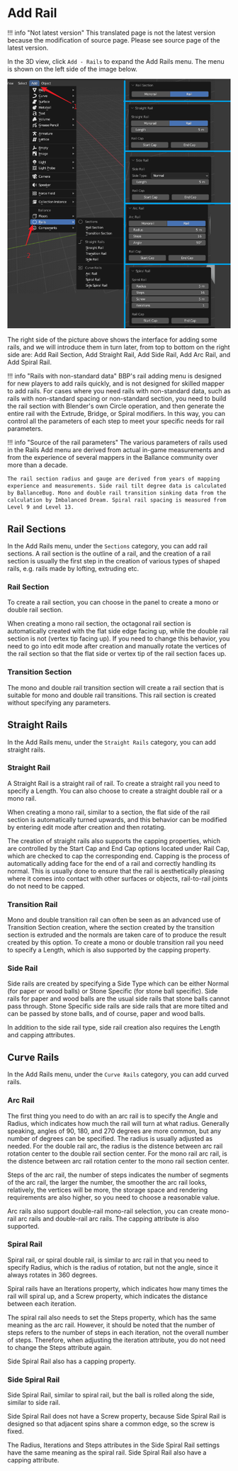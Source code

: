 # Add Rail

!!! info "Not latest version"
    This translated page is not the latest version because the modification of source page. Please see source page of the latest version.

In the 3D view, click `Add - Rails` to expand the Add Rails menu. The menu is shown on the left side of the image below.

![](../imgs/rail-adder.png)

The right side of the picture above shows the interface for adding some rails, and we will introduce them in turn later, from top to bottom on the right side are: Add Rail Section, Add Straight Rail, Add Side Rail, Add Arc Rail, and Add Spiral Rail.

!!! info "Rails with non-standard data"
    BBP's rail adding menu is designed for new players to add rails quickly, and is not designed for skilled mapper to add rails. For cases where you need rails with non-standard data, such as rails with non-standard spacing or non-standard section, you need to build the rail section with Blender's own Circle operation, and then generate the entire rail with the Extrude, Bridge, or Spiral modifiers. In this way, you can control all the parameters of each step to meet your specific needs for rail parameters.

!!! info "Source of the rail parameters"
    The various parameters of rails used in the Rails Add menu are derived from actual in-game measurements and from the experience of several mappers in the Ballance community over more than a decade.

    The rail section radius and gauge are derived from years of mapping experience and measurements. Side rail tilt degree data is calculated by BallanceBug. Mono and double rail transition sinking data from the calculation by Imbalanced Dream. Spiral rail spacing is measured from Level 9 and Level 13.

## Rail Sections

In the Add Rails menu, under the `Sections` category, you can add rail sections. A rail section is the outline of a rail, and the creation of a rail section is usually the first step in the creation of various types of shaped rails, e.g. rails made by lofting, extruding etc.

### Rail Section

To create a rail section, you can choose in the panel to create a mono or double rail section.

When creating a mono rail section, the octagonal rail section is automatically created with the flat side edge facing up, while the double rail section is not (vertex tip facing up). If you need to change this behavior, you need to go into edit mode after creation and manually rotate the vertices of the rail section so that the flat side or vertex tip of the rail section faces up.

### Transition Section

The mono and double rail transition section will create a rail section that is suitable for mono and double rail transitions. This rail section is created without specifying any parameters.

## Straight Rails

In the Add Rails menu, under the `Straight Rails` category, you can add straight rails.

### Straight Rail

A Straight Rail is a straight rail of rail. To create a straight rail you need to specify a Length. You can also choose to create a straight double rail or a mono rail.

When creating a mono rail, similar to a section, the flat side of the rail section is automatically turned upwards, and this behavior can be modified by entering edit mode after creation and then rotating.

The creation of straight rails also supports the capping properties, which are controlled by the Start Cap and End Cap options located under Rail Cap, which are checked to cap the corresponding end. Capping is the process of automatically adding face for the end of a rail and correctly handling its normal. This is usually done to ensure that the rail is aesthetically pleasing where it comes into contact with other surfaces or objects, rail-to-rail joints do not need to be capped.

### Transition Rail

Mono and double transition rail can often be seen as an advanced use of Transition Section creation, where the section created by the transition section is extruded and the normals are taken care of to produce the result created by this option. To create a mono or double transition rail you need to specify a Length, which is also supported by the capping property.

### Side Rail

Side rails are created by specifying a Side Type which can be either Normal (for paper or wood balls) or Stone Specific (for stone ball specific). Side rails for paper and wood balls are the usual side rails that stone balls cannot pass through. Stone Specific side rails are side rails that are more tilted and can be passed by stone balls, and of course, paper and wood balls.

In addition to the side rail type, side rail creation also requires the Length and capping attributes.

## Curve Rails

In the Add Rails menu, under the `Curve Rails` category, you can add curved rails.

### Arc Rail

The first thing you need to do with an arc rail is to specify the Angle and Radius, which indicates how much the rail will turn at what radius. Generally speaking, angles of 90, 180, and 270 degrees are more common, but any number of degrees can be specified. The radius is usually adjusted as needed. For the double rail arc, the radius is the distence between arc rail rotation center to the double rail section center. For the mono rail arc rail, is the distence between arc rail rotation center to the mono rail section center.

Steps of the arc rail, the number of steps indicates the number of segments of the arc rail, the larger the number, the smoother the arc rail looks, relatively, the vertices will be more, the storage space and rendering requirements are also higher, so you need to choose a reasonable value.

Arc rails also support double-rail mono-rail selection, you can create mono-rail arc rails and double-rail arc rails. The capping attribute is also supported.

### Spiral Rail

Spiral rail, or spiral double rail, is similar to arc rail in that you need to specify Radius, which is the radius of rotation, but not the angle, since it always rotates in 360 degrees.

Spiral rails have an Iterations property, which indicates how many times the rail will spiral up, and a Screw property, which indicates the distance between each iteration.

The spiral rail also needs to set the Steps property, which has the same meaning as the arc rail. However, it should be noted that the number of steps refers to the number of steps in each iteration, not the overall number of steps. Therefore, when adjusting the iteration attribute, you do not need to change the Steps attribute again.

Side Spiral Rail also has a capping property.

### Side Spiral Rail

Side Spiral Rail, similar to spiral rail, but the ball is rolled along the side, similar to side rail.

Side Spiral Rail does not have a Screw property, because Side Spiral Rail is designed so that adjacent spins share a common edge, so the screw is fixed.

The Radius, Iterations and Steps attributes in the Side Spiral Rail settings have the same meaning as the spiral rail. Side Spiral Rail also have a capping attribute.
